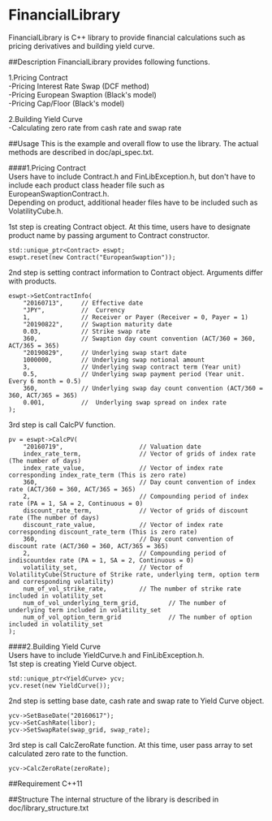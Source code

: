 
FinancialLibrary
==================

FinancialLibrary is C++ library to provide financial calculations such as pricing derivatives and building yield curve.  
  
  

##Description
FinancialLibrary provides following functions.  

1.Pricing Contract  
	-Pricing Interest Rate Swap (DCF method)  
	-Pricing European Swaption  (Black's model)  
	-Pricing Cap/Floor  (Black's model)  
	
2.Building Yield Curve  
	-Calculating zero rate from cash rate and swap rate  
  

##Usage
This is the example and overall flow to use the library. The actual methods are described in doc/api_spec.txt.  
  
####1.Pricing Contract  
Users have to include Contract.h and FinLibException.h, but don't have to include each product class header file such as EuropeanSwaptionContract.h.  
Depending on product, additional header files have to be included such as VolatilityCube.h.    
  
1st step is creating Contract object. At this time, users have to designate product name by passing argument to Contract constructor.  
```
std::unique_ptr<Contract> eswpt;
eswpt.reset(new Contract("EuropeanSwaption"));  
```
2nd step is setting contract information to Contract object. Arguments differ with products.  
```
eswpt->SetContractInfo(
	"20160713", 	// Effective date
	"JPY", 			//	Currency
	1, 				// Receiver or Payer (Receiver = 0, Payer = 1)
	"20190822", 	// Swaption maturity date
	0.03, 			// Strike swap rate
	360, 			// Swaption day count convention (ACT/360 = 360, ACT/365 = 365)
	"20190829", 	// Underlying swap start date
	1000000, 		// Underlying swap notional amount
	3, 				// Underlying swap contract term (Year unit)
	0.5, 			// Underlying swap payment period (Year unit. Every 6 month = 0.5)
	360, 			// Underlying swap day count convention (ACT/360 = 360, ACT/365 = 365)
	0.001, 			//  Underlying swap spread on index rate
);
```
3rd step is call CalcPV function.  
```
pv = eswpt->CalcPV(
	"20160719", 					// Valuation date
	index_rate_term, 				// Vector of grids of index rate (The number of days)
	index_rate_value, 				// Vector of index rate corresponding index_rate_term (This is zero rate)
	360, 							// Day count convention of index rate (ACT/360 = 360, ACT/365 = 365)
	2, 								// Compounding period of index rate (PA = 1, SA = 2, Continuous = 0)
	discount_rate_term, 			// Vector of grids of discount rate (The number of days)
	discount_rate_value,	 		// Vector of index rate corresponding discount_rate_term (This is zero rate)
	360, 							// Day count convention of discount rate (ACT/360 = 360, ACT/365 = 365)
	2, 								// Compounding period of indiscountdex rate (PA = 1, SA = 2, Continuous = 0)
	volatility_set, 				// Vector of VolatilityCube(Structure of Strike rate, underlying term, option term and corresponding volatility)
	num_of_vol_strike_rate, 		// The number of strike rate included in volatility_set
	num_of_vol_underlying_term_grid, 		// The number of underlying term included in volatility_set
	num_of_vol_option_term_grid				// The number of option included in volatility_set
);
```
  
####2.Building Yield Curve  
Users have to include YieldCurve.h and FinLibException.h.  
1st step is creating Yield Curve object.  
```
std::unique_ptr<YieldCurve> ycv;
ycv.reset(new YieldCurve());  
```
2nd step is setting base date, cash rate and swap rate to Yield Curve object.  
```
ycv->SetBaseDate("20160617");
ycv->SetCashRate(libor);
ycv->SetSwapRate(swap_grid, swap_rate);  
```
3rd step is call CalcZeroRate function. At this time, user pass array to set calculated zero rate to the function.  
```
ycv->CalcZeroRate(zeroRate);  
```
  

##Requirement
C++11  


##Structure
The internal structure of the library is described in doc/library_structure.txt  

  
